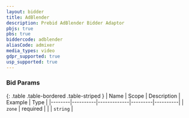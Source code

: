 ```yaml
---
layout: bidder
title: AdBlender
description: Prebid AdBlender Bidder Adaptor
pbjs: true
pbs: true
biddercode: adblender
aliasCode: admixer
media_types: video
gdpr_supported: true
usp_supported: true
---
```


### Bid Params

{: .table .table-bordered .table-striped }
| Name   | Scope    | Description | Example | Type     |
|--------|----------|-------------|---------|----------|
| `zone` | required |             |         | `string` |
